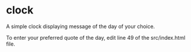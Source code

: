 # clock
A simple clock displaying message of the day of your choice.

To enter your preferred quote of the day, edit line 49 of the src/index.html file.